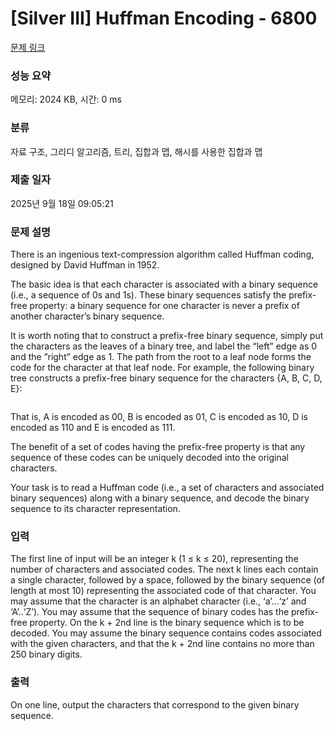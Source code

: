 # [Silver III] Huffman Encoding - 6800 

[문제 링크](https://www.acmicpc.net/problem/6800) 

### 성능 요약

메모리: 2024 KB, 시간: 0 ms

### 분류

자료 구조, 그리디 알고리즘, 트리, 집합과 맵, 해시를 사용한 집합과 맵

### 제출 일자

2025년 9월 18일 09:05:21

### 문제 설명

<p>There is an ingenious text-compression algorithm called Huffman coding, designed by David Huffman in 1952.</p>

<p>The basic idea is that each character is associated with a binary sequence (i.e., a sequence of 0s and 1s). These binary sequences satisfy the prefix-free property: a binary sequence for one character is never a prefix of another character’s binary sequence.</p>

<p>It is worth noting that to construct a prefix-free binary sequence, simply put the characters as the leaves of a binary tree, and label the “left” edge as 0 and the ”right” edge as 1. The path from the root to a leaf node forms the code for the character at that leaf node. For example, the following binary tree constructs a prefix-free binary sequence for the characters {A, B, C, D, E}:</p>

<p style="text-align: center;"><img alt="" src="https://onlinejudgeimages.s3.amazonaws.com/problem/6800/%EC%8A%A4%ED%81%AC%EB%A6%B0%EC%83%B7%202017-03-24%20%EC%98%A4%ED%9B%84%202.22.14.png" style="height: auto; width: auto; max-width: 100%;" class="img-responsive"></p>

<p>That is, A is encoded as 00, B is encoded as 01, C is encoded as 10, D is encoded as 110 and E is encoded as 111.</p>

<p>The benefit of a set of codes having the prefix-free property is that any sequence of these codes can be uniquely decoded into the original characters.</p>

<p>Your task is to read a Huffman code (i.e., a set of characters and associated binary sequences) along with a binary sequence, and decode the binary sequence to its character representation.</p>

### 입력 

 <p>The first line of input will be an integer k (1 ≤ k ≤ 20), representing the number of characters and associated codes. The next k lines each contain a single character, followed by a space, followed by the binary sequence (of length at most 10) representing the associated code of that character. You may assume that the character is an alphabet character (i.e., ‘a’...‘z’ and ‘A’..‘Z’). You may assume that the sequence of binary codes has the prefix-free property. On the k + 2nd line is the binary sequence which is to be decoded. You may assume the binary sequence contains codes associated with the given characters, and that the k + 2nd line contains no more than 250 binary digits.</p>

### 출력 

 <p>On one line, output the characters that correspond to the given binary sequence.</p>

